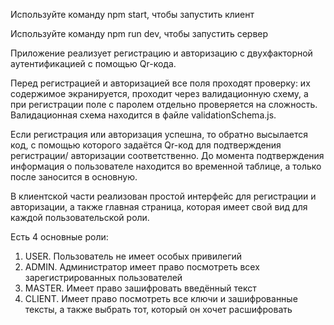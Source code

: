 Используйте команду npm start, чтобы запустить клиент

Используйте команду npm run dev, чтобы запустить сервер

Приложение реализует регистрацию и авторизацию с двухфакторной аутентификацией с помощью Qr-кода.

Перед регистрацией и авторизацией все поля проходят проверку: их содержимое экранируется, проходит через валидационную схему,
а при регистрации поле с паролем отдельно проверяется на сложность. Валидационная схема находится в файле validationSchema.js.

Если регистрация или авторизация успешна, то обратно высылается код, с помощью которого задаётся Qr-код для подтверждения регистрации/ авторизации соответственно. До момента подтверждения информация о пользователе находится во временной таблице, а только после заносится в основную.

В клиентской части реализован простой интерфейс для регистрации и авторизации, а также главная страница, которая имеет свой вид для каждой пользовательской роли.

Есть 4 основные роли:
1. USER. Пользователь не имеет особых привилегий
2. ADMIN. Администратор имеет право посмотреть всех зарегистрированных пользователей
3. MASTER. Имеет право зашифровать введённый текст
4. CLIENT. Имеет право посмотреть все ключи и зашифрованные тексты, а также выбрать тот, который он хочет расшифровать 
